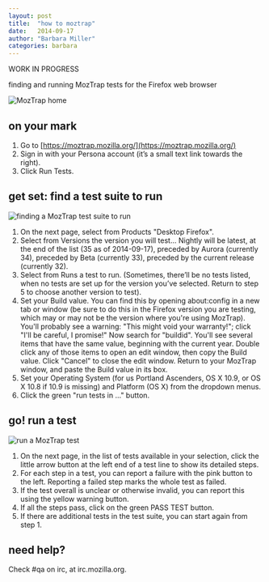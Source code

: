 ```yaml
---
layout: post
title:  "how to moztrap"
date:   2014-09-17
author: "Barbara Miller"
categories: barbara
---
```


WORK IN PROGRESS

finding and running MozTrap tests for the Firefox web browser

![MozTrap home](images/moztrap-home.png "MozTrap home page")

on your mark
------------

1. Go to [https://moztrap.mozilla.org/](https://moztrap.mozilla.org/)
2. Sign in with your Persona account (it’s a small text link towards the right).
3. Click Run Tests.


get set: find a test suite to run
---------------------------------

![finding a MozTrap test suite to run](images/moztrap-find-test-suite.png "Finding a MozTrap Test Suite")

1. On the next page, select from Products "Desktop Firefox".
2. Select from Versions the version you will test... Nightly will be latest, at the end of the list (35 as of 2014-09-17), preceded by Aurora (currently 34), preceded by Beta (currently 33), preceded by the current release (currently 32).
3. Select from Runs a test to run. (Sometimes, there’ll be no tests listed, when no tests are set up for the version you’ve selected. Return to step 5 to choose another version to test).
4. Set your Build value. You can find this by opening about:config in a new tab or window (be sure to do this in the Firefox version you are testing, which may or may not be the version where you're using MozTrap). You'll probably see a warning: "This might void your warranty!"; click "I'll be careful, I promise!" Now search for "buildid". You'll see several items that have the same value, beginning with the current year. Double click any of those items to open an edit window, then copy the Build value. Click "Cancel" to close the edit window. Return to your MozTrap window, and paste the Build value in its box.
5. Set your Operating System (for us Portland Ascenders, OS X 10.9, or OS X 10.8 if 10.9 is missing) and Platform (OS X) from the dropdown menus. 
6. Click the green "run tests in ..." button.


go! run a test
--------------

![run a MozTrap test](images/run-moztrap-test.png)

1. On the next page, in the list of tests available in your selection, click the little arrow button at the left end of a test line to show its detailed steps.
2. For each step in a test, you can report a failure with the pink button to the left. Reporting a failed step marks the whole test as failed.
3. If the test overall is unclear or otherwise invalid, you can report this using the yellow warning button.
4. If all the steps pass, click on the green PASS TEST button.
5. If there are additional tests in the test suite, you can start again from step 1.


need help?
----------

Check #qa on irc, at irc.mozilla.org.


